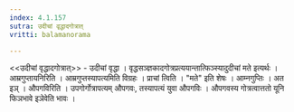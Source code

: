 ```yaml
---
index: 4.1.157
sutra: उदीचां वृद्धादगोत्रात्‌
vritti: balamanorama

---
```

<<उदीचां वृद्धादगोत्रात्>> - उदीचां वृद्धा । वृद्धसञ्ज्ञकादगोत्रप्रत्ययान्तात्फिञ्स्यादुदीचां मते इत्यर्थः । आम्रगुप्तायनिरिति । आम्रगुप्तस्यापत्यमिति विग्रहः । प्राचां त्विति । "मते" इति शेषः । आम्नगुप्तिः । अत इञ् । औपगविरिति । उपगोर्गोत्रापत्यम् औपगवः, तस्यापत्यं युवा औपगविः । औपगवस्य गोत्रत्वात्ततो यूनि फिञभावे इञेवेति भावः । 